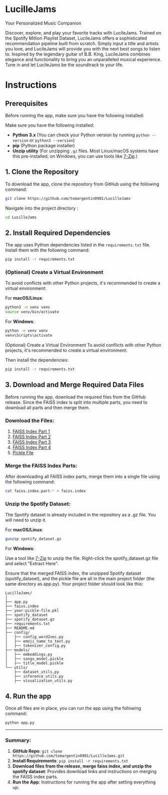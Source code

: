 # LucilleJams
Your Personalized Music Companion

Discover, explore, and play your favorite tracks with LucileJams. Trained on the Spotify Million Playlist Dataset, LucileJams offers a sophisticated recommendation pipeline built from scratch. Simply input a title and artists you love, and LucileJams will provide you with the next best songs to listen to. Inspired by the legendary guitar of B.B. King, LucileJams combines elegance and functionality to bring you an unparalleled musical experience. Tune in and let LucileJams be the soundtrack to your life.

# Instructions 

## Prerequisites

Before running the app, make sure you have the following installed:

Make sure you have the following installed:
- **Python 3.x** (You can check your Python version by running `python --version` or `python3 --version`)
- **pip** (Python package installer)
- **Unzip utility** (For unzipping `.gz` files. Most Linux/macOS systems have this pre-installed; on Windows, you can use tools like [7-Zip](https://www.7-zip.org/).)


## 1. Clone the Repository

To download the app, clone the repository from GitHub using the following command:

```bash
git clone https://github.com/tomargentin0901/LucilleJams
```
Navigate into the project directory : 

```bash
cd LucilleJams
```

## 2. Install Required Dependencies

The app uses Python dependencies listed in the `requirements.txt` file. Install them with the following command:


```bash
pip install -r requirements.txt
```


### (Optional) Create a Virtual Environment


To avoid conflicts with other Python projects, it's recommended to create a virtual environment:

For **macOS/Linux**:

```bash
python3 -m venv venv
source venv/bin/activate
```

For **Windows**:

```bash
python -m venv venv
venv\Scripts\activate
```

(Optional) Create a Virtual Environment
To avoid conflicts with other Python projects, it's recommended to create a virtual environment:

Then install the dependencies:

```bash
pip install -r requirements.txt
```

## 3. Download and Merge Required Data Files

Before running the app, download the required files from the GitHub release. Since the FAISS index is split into multiple parts, you need to download all parts and then merge them.

### Download the Files:

1. [FAISS Index Part 1](https://github.com/tomargentin0901/LucilleJams/releases/download/v1.0.0/faiss.index.part-aa)
2. [FAISS Index Part 2](https://github.com/tomargentin0901/LucilleJams/releases/download/v1.0.0/faiss.index.part-ab)
3. [FAISS Index Part 3](https://github.com/tomargentin0901/LucilleJams/releases/download/v1.0.0/faiss.index.part-ac)
4. [FAISS Index Part 4](https://github.com/tomargentin0901/LucilleJams/releases/download/v1.0.0/faiss.index.part-ad)
5. [Pickle File](https://github.com/your-username/my-app/releases/download/v1.0.0/your-pickle-file.pkl)

### Merge the FAISS Index Parts:
After downloading all FAISS index parts, merge them into a single file using the following command:

```bash
cat faiss.index.part-* > faiss.index
```

### Unzip the Spotify Dataset:

The Spotify dataset is already included in the repository as a .gz file. You will need to unzip it.

For **macOS/Linux**:

```bash
gunzip spotify_dataset.gz
```

For **Windows**:

Use a tool like  [7-Zip](https://www.7-zip.org/) to unzip the file. Right-click the spotify_dataset.gz file and select "Extract Here".

Ensure that the merged FAISS index, the unzipped Spotify dataset (spotify_dataset), and the pickle file are all in the main project folder (the same directory as app.py).
Your project folder should look like this:

```plaintext
LucilleJams/
│
├── app.py
├── faiss.index
├── your-pickle-file.pkl
├── spotify_dataset
├── spotify_dataset.gz
├── requirements.txt
├── README.md
├── config/
│   ├── config_word2vec.py
│   ├── emoji_name_to_text.py
│   ├── tokenizer_config.py
├── models/
│   ├── embeddings.py
│   ├── songs_model.pickle
│   ├── title_model.pickle
└── utils/
    ├── dataset_utils.py
    ├── inference_utils.py
    ├── visualization_utils.py

```

## 4. Run the app 

Once all files are in place, you can run the app using the following command:

```bash
python app.py
```

---

### Summary:
1. **GitHub Repo**: `git clone https://github.com/tomargentin0901/LucilleJams.git`
2. **Install Requirements**: `pip install -r requirements.txt`
3. **Download files from the release, merge faiss index, and unzip the spotify dataset**: Provides download links and instructions on merging the FAISS index parts.
4. **Run the App**: Instructions for running the app after setting everything up.


